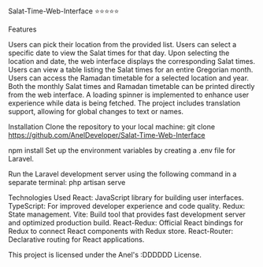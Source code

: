 

Salat-Time-Web-Interface
⭐⭐⭐⭐⭐


Features

Users can pick their location from the provided list.
Users can select a specific date to view the Salat times for that day.
Upon selecting the location and date, the web interface displays the corresponding Salat times.
Users can view a table listing the Salat times for an entire Gregorian month.
Users can access the Ramadan timetable for a selected location and year.
Both the monthly Salat times and Ramadan timetable can be printed directly from the web interface.
A loading spinner is implemented to enhance user experience while data is being fetched.
The project includes translation support, allowing for global changes to text or names.

Installation
Clone the repository to your local machine:
git clone https://github.com/AnelDeveloper/Salat-Time-Web-Interface

npm install
Set up the environment variables by creating a .env file for Laravel.

Run the Laravel development server using the following command in a separate terminal:
php artisan serve

Technologies Used
React: JavaScript library for building user interfaces.
TypeScript: For improved developer experience and code quality.
Redux: State management.
Vite: Build tool that provides fast development server and optimized production build.
React-Redux: Official React bindings for Redux to connect React components with Redux store.
React-Router: Declarative routing for React applications.


This project is licensed under the Anel's :DDDDDD License.